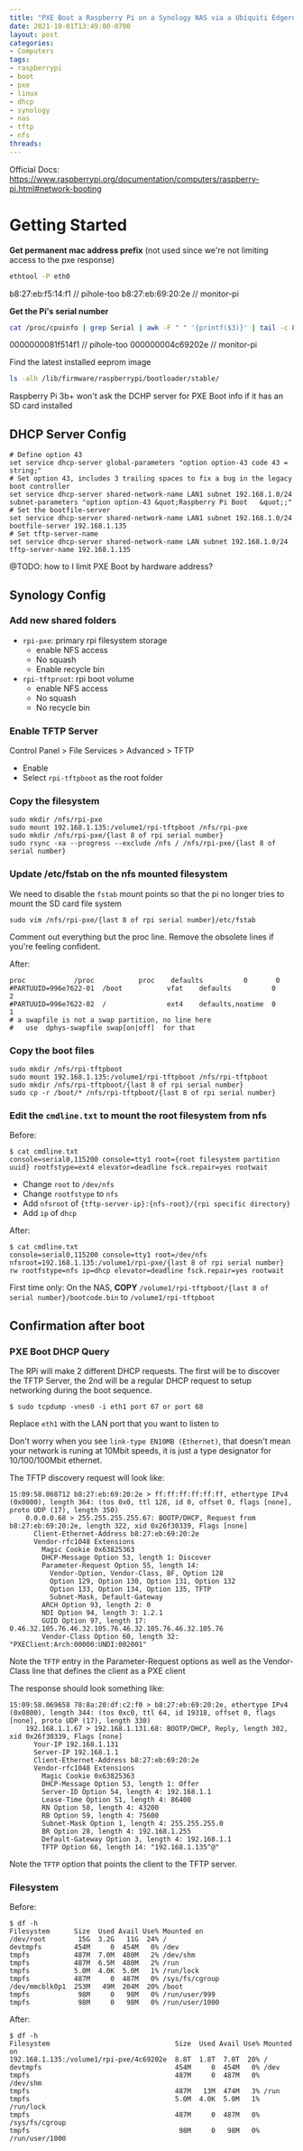 ```yaml
---
title: "PXE Boot a Raspberry Pi on a Synology NAS via a Ubiquiti Edgerouter"
date: 2021-10-01T13:49:00-0700
layout: post
categories:
- Computers
tags:
- raspberrypi
- boot
- pxe
- linux
- dhcp
- synology
- nas
- tftp
- nfs
threads:
---
```


Official Docs: https://www.raspberrypi.org/documentation/computers/raspberry-pi.html#network-booting

# Getting Started

**Get permanent mac address prefix**
(not used since we're not limiting access to the pxe response)

``` sh 
ethtool -P eth0
```
b8:27:eb:f5:14:f1 // pihole-too
b8:27:eb:69:20:2e // monitor-pi

**Get the Pi's serial number**

``` sh
cat /proc/cpuinfo | grep Serial | awk -F " " '{printf($3)}' | tail -c 8
```
0000000081f514f1 // pihole-too
000000004c69202e // monitor-pi

Find the latest installed eeprom image

``` sh
ls -alh /lib/firmware/raspberrypi/bootloader/stable/
```

Raspberry Pi 3b+ won't ask the DCHP server for PXE Boot info if it has an SD card installed

## DHCP Server Config

```
# Define option 43
set service dhcp-server global-parameters "option option-43 code 43 = string;"
# Set option 43, includes 3 trailing spaces to fix a bug in the legacy boot controller
set service dhcp-server shared-network-name LAN1 subnet 192.168.1.0/24 subnet-parameters "option option-43 &quot;Raspberry Pi Boot   &quot;;"
# Set the bootfile-server
set service dhcp-server shared-network-name LAN1 subnet 192.168.1.0/24 bootfile-server 192.168.1.135
# Set tftp-server-name
set service dhcp-server shared-network-name LAN subnet 192.168.1.0/24 tftp-server-name 192.168.1.135
```

@TODO: how to I limit PXE Boot by hardware address?


## Synology Config

### Add new shared folders

- `rpi-pxe`: primary rpi filesystem storage
  - enable NFS access
  - No squash
  - Enable recycle bin
- `rpi-tftproot`: rpi boot volume
  - enable NFS access
  - No squash
  - No recycle bin

### Enable TFTP Server

Control Panel > File Services > Advanced > TFTP

- Enable
- Select `rpi-tftpboot` as the root folder

### Copy the filesystem

```
sudo mkdir /nfs/rpi-pxe
sudo mount 192.168.1.135:/volume1/rpi-tftpboot /nfs/rpi-pxe
sudo mkdir /nfs/rpi-pxe/{last 8 of rpi serial number}
sudo rsync -xa --progress --exclude /nfs / /nfs/rpi-pxe/{last 8 of serial number}
```


### Update /etc/fstab on the nfs mounted filesystem

We need to disable the `fstab` mount points so that the pi no longer tries to mount the SD card file system

```
sudo vim /nfs/rpi-pxe/{last 8 of rpi serial number}/etc/fstab
```

Comment out everything but the proc line. Remove the obsolete lines if you're feeling confident.

After:
```
proc            /proc           proc    defaults          0       0
#PARTUUID=996e7622-01  /boot           vfat    defaults          0       2
#PARTUUID=996e7622-02  /               ext4    defaults,noatime  0       1
# a swapfile is not a swap partition, no line here
#   use  dphys-swapfile swap[on|off]  for that
```

### Copy the boot files

```
sudo mkdir /nfs/rpi-tftpboot
sudo mount 192.168.1.135:/volume1/rpi-tftpboot /nfs/rpi-tftpboot
sudo mkdir /nfs/rpi-tftpboot/{last 8 of rpi serial number}
sudo cp -r /boot/* /nfs/rpi-tftpboot/{last 8 of rpi serial number}
```

### Edit the `cmdline.txt` to mount the root filesystem from nfs

Before:
```
$ cat cmdline.txt
console=serial0,115200 console=tty1 root={root filesystem partition uuid} rootfstype=ext4 elevator=deadline fsck.repair=yes rootwait
```

- Change `root` to `/dev/nfs`
- Change `rootfstype` to `nfs`
- Add `nfsroot` of `{tftp-server-ip}:{nfs-root}/{rpi specific directory}`
- Add `ip` of `dhcp`

After:
```
$ cat cmdline.txt
console=serial0,115200 console=tty1 root=/dev/nfs nfsroot=192.168.1.135:/volume1/rpi-pxe/{last 8 of rpi serial number} rw rootfstype=nfs ip=dhcp elevator=deadline fsck.repair=yes rootwait
```

First time only: On the NAS, **COPY** `/volume1/rpi-tftpboot/{last 8 of serial number}/bootcode.bin` to `/volume1/rpi-tftpboot` 


## Confirmation after boot

### PXE Boot DHCP Query

The RPi will make 2 different DHCP requests. The first will be to discover the TFTP Server, the 2nd will be a regular DHCP request to setup networking during the boot sequence.

```
$ sudo tcpdump -vnes0 -i eth1 port 67 or port 68
```
Replace `eth1` with the LAN port that you want to listen to

Don't worry when you see `link-type EN10MB (Ethernet)`, that doesn't mean your network is runing at 10Mbit speeds, it is just a type designator for 10/100/100Mbit ethernet.

The TFTP discovery request will look like:
```
15:09:58.068712 b8:27:eb:69:20:2e > ff:ff:ff:ff:ff:ff, ethertype IPv4 (0x0800), length 364: (tos 0x0, ttl 128, id 0, offset 0, flags [none], proto UDP (17), length 350)
    0.0.0.0.68 > 255.255.255.255.67: BOOTP/DHCP, Request from b8:27:eb:69:20:2e, length 322, xid 0x26f30339, Flags [none]
	  Client-Ethernet-Address b8:27:eb:69:20:2e
	  Vendor-rfc1048 Extensions
	    Magic Cookie 0x63825363
	    DHCP-Message Option 53, length 1: Discover
	    Parameter-Request Option 55, length 14: 
	      Vendor-Option, Vendor-Class, BF, Option 128
	      Option 129, Option 130, Option 131, Option 132
	      Option 133, Option 134, Option 135, TFTP
	      Subnet-Mask, Default-Gateway
	    ARCH Option 93, length 2: 0
	    NDI Option 94, length 3: 1.2.1
	    GUID Option 97, length 17: 0.46.32.105.76.46.32.105.76.46.32.105.76.46.32.105.76
	    Vendor-Class Option 60, length 32: "PXEClient:Arch:00000:UNDI:002001"
```
Note the `TFTP` entry in the Parameter-Request options as well as the Vendor-Class line that defines the client as a PXE client

The response should look something like:
```
15:09:58.069658 78:8a:20:df:c2:f0 > b8:27:eb:69:20:2e, ethertype IPv4 (0x0800), length 344: (tos 0xc0, ttl 64, id 19318, offset 0, flags [none], proto UDP (17), length 330)
    192.168.1.1.67 > 192.168.1.131.68: BOOTP/DHCP, Reply, length 302, xid 0x26f30339, Flags [none]
	  Your-IP 192.168.1.131
	  Server-IP 192.168.1.1
	  Client-Ethernet-Address b8:27:eb:69:20:2e
	  Vendor-rfc1048 Extensions
	    Magic Cookie 0x63825363
	    DHCP-Message Option 53, length 1: Offer
	    Server-ID Option 54, length 4: 192.168.1.1
	    Lease-Time Option 51, length 4: 86400
	    RN Option 58, length 4: 43200
	    RB Option 59, length 4: 75600
	    Subnet-Mask Option 1, length 4: 255.255.255.0
	    BR Option 28, length 4: 192.168.1.255
	    Default-Gateway Option 3, length 4: 192.168.1.1
	    TFTP Option 66, length 14: "192.168.1.135^@"
```
Note the `TFTP` option that points the client to the TFTP server. 

### Filesystem

Before:
```
$ df -h
Filesystem      Size  Used Avail Use% Mounted on
/dev/root        15G  3.2G   11G  24% /
devtmpfs        454M     0  454M   0% /dev
tmpfs           487M  7.0M  480M   2% /dev/shm
tmpfs           487M  6.5M  480M   2% /run
tmpfs           5.0M  4.0K  5.0M   1% /run/lock
tmpfs           487M     0  487M   0% /sys/fs/cgroup
/dev/mmcblk0p1  253M   49M  204M  20% /boot
tmpfs            98M     0   98M   0% /run/user/999
tmpfs            98M     0   98M   0% /run/user/1000
```

After:
```
$ df -h
Filesystem                               Size  Used Avail Use% Mounted on
192.168.1.135:/volume1/rpi-pxe/4c69202e  8.8T  1.8T  7.0T  20% /
devtmpfs                                 454M     0  454M   0% /dev
tmpfs                                    487M     0  487M   0% /dev/shm
tmpfs                                    487M   13M  474M   3% /run
tmpfs                                    5.0M  4.0K  5.0M   1% /run/lock
tmpfs                                    487M     0  487M   0% /sys/fs/cgroup
tmpfs                                     98M     0   98M   0% /run/user/1000
```